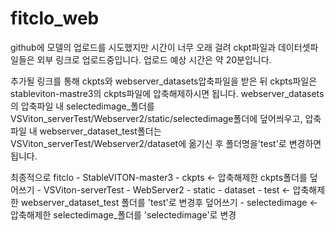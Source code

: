 # fitclo_web

github에 모델의 업로드를 시도했지만 시간이 너무 오래 걸려 ckpt파일과 데이터셋파일들은 외부 링크로 업로드중입니다.
업로드 예상 시간은 약 20분입니다.


추가될 링크를 통해  ckpts와 webserver_datasets압축파일을 받은 뒤 
ckpts파일은 stableviton-mastre3의  ckpts파일에 압축해제하시면 됩니다.
webserver_datasets의 압축파일 내 selectedimage_폴더를 VSViton_serverTest/Webserver2/static/selectedimage폴더에 덮어씌우고,
압축파일 내 webserver_dataset_test폴더는 VSViton_serverTest/Webserver2/dataset에 옮기신 후 폴더명을'test'로 변경하면 됩니다.

최종적으로 
fitclo - StableVITON-master3 - ckpts <- 압축해제한 ckpts폴더를 덮어쓰기
       - VSViton-serverTest  - WebServer2 - static  - dataset - test <- 압축해제한 webserver_dataset_test 폴더를 'test'로 변경후 덮어쓰기
                                                    - selectedimage <- 압축해제한 selectedimage_폴더를 'selectedimage'로 변경
  
